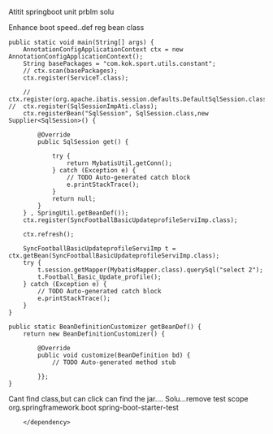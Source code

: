 Atitit springboot unit prblm solu


Enhance boot speed..def reg bean class


	public static void main(String[] args) {
		AnnotationConfigApplicationContext ctx = new AnnotationConfigApplicationContext();
		String basePackages = "com.kok.sport.utils.constant";
		// ctx.scan(basePackages);
		ctx.register(ServiceT.class);

		// ctx.register(org.apache.ibatis.session.defaults.DefaultSqlSession.class);
	//	ctx.register(SqlSessionImpAti.class);
		ctx.registerBean("SqlSession", SqlSession.class,new Supplier<SqlSession>() {

			@Override
			public SqlSession get() {
				 
				try {
					return MybatisUtil.getConn();
				} catch (Exception e) {
					// TODO Auto-generated catch block
					e.printStackTrace();
				}
				return null;
			}
		} , SpringUtil.getBeanDef());
		ctx.register(SyncFootballBasicUpdateprofileServiImp.class);

		ctx.refresh();

		SyncFootballBasicUpdateprofileServiImp t = ctx.getBean(SyncFootballBasicUpdateprofileServiImp.class);
		try {
			t.session.getMapper(MybatisMapper.class).querySql("select 2");
			t.Football_Basic_Update_profile();
		} catch (Exception e) {
			// TODO Auto-generated catch block
			e.printStackTrace();
		}
	}

    public static BeanDefinitionCustomizer getBeanDef() {
		return new BeanDefinitionCustomizer() {

			@Override
			public void customize(BeanDefinition bd) {
				// TODO Auto-generated method stub
				
			}};
	}

Cant find class,but can click can find the jar....
Solu...remove test scope
<dependency>
			<groupId>org.springframework.boot</groupId>
			<artifactId>spring-boot-starter-test</artifactId>
			 
		</dependency>


